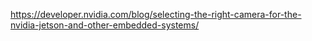 https://developer.nvidia.com/blog/selecting-the-right-camera-for-the-nvidia-jetson-and-other-embedded-systems/